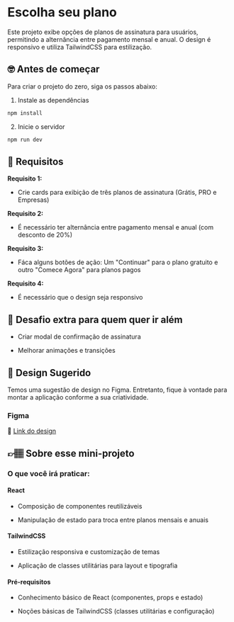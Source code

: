 # Escolha seu plano

Este projeto exibe opções de planos de assinatura para usuários, permitindo a alternância entre pagamento mensal e anual. O design é responsivo e utiliza TailwindCSS para estilização.

## 🤓 Antes de começar

Para criar o projeto do zero, siga os passos abaixo:

1. Instale as dependências 
```bash
npm install
```

2. Inicie o servidor
```bash
npm run dev
```



## 🔨 Requisitos

**Requisito 1:**
- Crie cards para exibição de três planos de assinatura (Grátis, PRO e Empresas)

**Requisito 2:**
- É necessário ter alternância entre pagamento mensal e anual (com desconto de 20%)

**Requisito 3:**
- Fáca alguns botões de ação: Um "Continuar" para o plano gratuito e outro "Comece Agora" para planos pagos

**Requisito 4:**
- É necessário que o design seja responsivo

## 🔨 Desafio extra para quem quer ir além

- Criar modal de confirmação de assinatura

- Melhorar animações e transições

## 🎨 Design Sugerido

Temos uma sugestão de design no Figma. Entretanto, fique à vontade para montar a aplicação conforme a sua criatividade.

### Figma

🔗 [Link do design]()

## 👉🏽 Sobre esse mini-projeto

### O que você irá praticar:

#### React
- Composição de componentes reutilizáveis

- Manipulação de estado para troca entre planos mensais e anuais

#### TailwindCSS
- Estilização responsiva e customização de temas

- Aplicação de classes utilitárias para layout e tipografia

#### Pré-requisitos
- Conhecimento básico de React (componentes, props e estado)

- Noções básicas de TailwindCSS (classes utilitárias e configuração)


